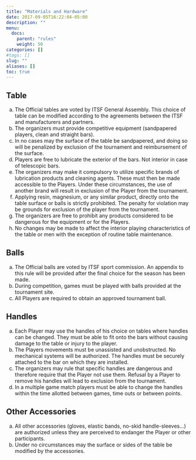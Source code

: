 ```yaml
---
title: "Materials and Hardware"
date: 2017-09-05T16:22:04-05:00
description: ""
menu:
  docs:
    parent: "rules"
    weight: 50
categories: []
#tags: []
slug: ""
aliases: []
toc: true
---
```


## Table

<ol type="a">
  <li>
    The Official tables are voted by ITSF General Assembly. This choice of table can be modified according to the agreements between the ITSF and manufacturers and partners.
  </li>
  <li>
    The organizers must provide competitive equipment (sandpapered players, clean and straight bars).
  </li>
  <li>
    In no cases may the surface of the table be sandpapered, and doing so will be penalized by exclusion of the tournament and reimbursement of the surface.
  </li>
  <li>
    Players are free to lubricate the exterior of the bars. Not interior in case of telescopic bars.
  </li>
  <li>
    The organizers may make it compulsory to utilize specific brands of lubrication products and cleaning agents. These must then be made accessible to the Players. Under these circumstances, the use of another brand will result in exclusion of the Player from the tournament.
  </li>
  <li>
    Applying resin, magnesium, or any similar product, directly onto the table surface or balls is strictly prohibited. The penalty for violation may be grounds for exclusion of the player from the tournament.
  </li>
  <li>
    The organizers are free to prohibit any products considered to be dangerous for the equipment or for the Players.
  </li>
  <li>
    No changes may be made to affect the interior playing characteristics of the table or men with the exception of routine table maintenance.
  </li>
</ol>

## Balls

<ol type="a">
  <li>
    The Official balls are voted by ITSF sport commission. An appendix to this rule will be provided after the final choice for the season has been made.
  </li>
  <li>
    During competition, games must be played with balls provided at the tournament site.
  </li>
  <li>
    All Players are required to obtain an approved tournament ball.
  </li>
</ol>

## Handles

<ol type="a">
  <li>
    Each Player may use the handles of his choice on tables where handles can be changed. They must be able to fit onto the bars without causing damage to the table or injury to the player.
  </li>
  <li>
    The Players movements must be unassisted and unobstructed. No mechanical systems will be authorized. The handles must be securely attached to the bar on which they are installed.
  </li>
  <li>
    The organizers may rule that specific handles are dangerous and therefore require that the Player not use them. Refusal by a Player to remove his handles will lead to exclusion from the tournament.
  </li>
  <li>
    In a multiple game match players must be able to change the handles within the time allotted between games, time outs or between points.
  </li>
</ol>

## Other Accessories

<ol type="a">
  <li>
    All other accessories (gloves, elastic bands, no-skid handle-sleeves...) are authorized unless they are perceived to endanger the Player or other participants.
  </li>
  <li>
    Under no circumstances may the surface or sides of the table be modified by the accessories.
  </li>
</ol>
